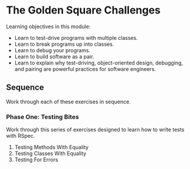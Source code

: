 # The Golden Square Challenges
Learning objectives in this module:

  - Learn to test-drive programs with multiple classes.
  - Learn to break programs up into classes.
  - Learn to debug your programs.
  - Learn to build software as a pair.
  - Learn to explain why test-driving, object-oriented design, debugging, and pairing are powerful practices for software engineers.

## Sequence
Work through each of these exercises in sequence.

### Phase One: Testing Bites
Work through this series of exercises designed to learn how to write tests with RSpec.

  1. Testing Methods With Equality
  2. Testing Classes With Equality
  3. Testing For Errors



